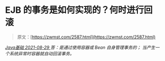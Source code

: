 <!--yml
category: 未分类
date: 0001-01-01 00:00:00
-->

# EJB 的事务是如何实现的？何时进行回滚

> 原文：[https://zwmst.com/2587.html](https://zwmst.com/2587.html)

   [ *Java基础* ](https://zwmst.com/java%e5%9f%ba%e7%a1%80)*[ <time datetime="2021-08-29T11:18:00+08:00"> 2021-08-29 </time> ](https://zwmst.com/2587.html)  答：是通过使用容器或 Bean 自身管理事务的；
当产生一个系统异常时容器就自动回滚事务。*